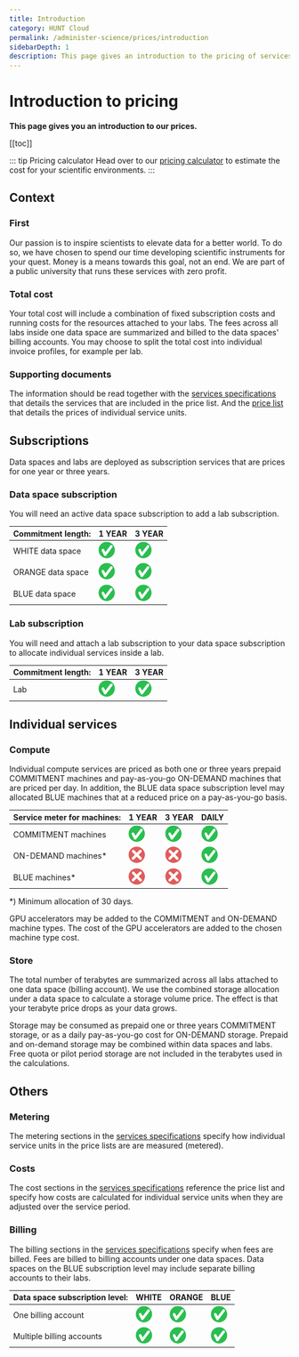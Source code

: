 ```yaml
---
title: Introduction
category: HUNT Cloud
permalink: /administer-science/prices/introduction
sidebarDepth: 1
description: This page gives an introduction to the pricing of services in HUNT Cloud.
---
```


# Introduction to pricing

**This page gives you an introduction to our prices.**

[[toc]]

::: tip Pricing calculator
Head over to our [pricing calculator](/administer-science/prices/calculator) to estimate the cost for your scientific environments.
::: 

## Context

### First

Our passion is to inspire scientists to elevate data for a better world. To do so, we have chosen to spend our time developing scientific instruments for your quest. Money is a means towards this goal, not an end. We are part of a public university that runs these services with zero profit. 

### Total cost

Your total cost will include a combination of fixed subscription costs and running costs for the resources attached to your labs. The fees across all labs inside one data space are summarized and billed to the data spaces' billing accounts. You may choose to split the total cost into individual invoice profiles, for example per lab.

### Supporting documents

The information should be read together with the [services specifications](/administer-science/services/specifications) that details the services that are included in the price list. And the [price list](/administer-science/prices/pricelist) that details the prices of individual service units.



## Subscriptions

Data spaces and labs are deployed as subscription services that are prices for one year or three years. 

### Data space subscription

You will need an active data space subscription to add a lab subscription.

| Commitment length: | 1 YEAR | 3 YEAR |
| ---- | ---- | ---- |
| WHITE data space | ![yes](./images/yes-30.png "yes") | ![yes](./images/yes-30.png "yes") |
| ORANGE data space | ![yes](./images/yes-30.png "yes") | ![yes](./images/yes-30.png "yes") |
| BLUE data space | ![yes](./images/yes-30.png "yes") | ![yes](./images/yes-30.png "yes") |

### Lab subscription

You will need and attach a lab subscription to your data space subscription to allocate individual services inside a lab.

| Commitment length: | 1 YEAR | 3 YEAR |
| ---- | ---- | ---- |
| Lab | ![yes](./images/yes-30.png "yes") | ![yes](./images/yes-30.png "yes") |


## Individual services

### Compute

Individual compute services are priced as both one or three years prepaid COMMITMENT machines and pay-as-you-go ON-DEMAND machines that are priced per day. In addition, the BLUE data space subscription level may allocated BLUE machines that at a reduced price on a pay-as-you-go basis. 

| Service meter for machines: | 1 YEAR | 3 YEAR | DAILY |
| ---- | ---- | ---- | ---- | 
| COMMITMENT machines | ![yes](./images/yes-30.png "yes") | ![yes](./images/yes-30.png "yes") |  ![yes](./images/yes-30.png "yes") |
| ON-DEMAND machines* | ![no](./images/no-30.png "no") | ![no](./images/no-30.png "no") |  ![yes](./images/yes-30.png "yes") |
| BLUE machines* | ![no](./images/no-30.png "no") | ![no](./images/no-30.png "no") |  ![yes](./images/yes-30.png "yes") |

*) Minimum allocation of 30 days.

GPU accelerators may be added to the COMMITMENT and ON-DEMAND machine types. The cost of the GPU accelerators are added to the chosen machine type cost.

### Store

The total number of terabytes are summarized across all labs attached to one data space (billing account). We use the combined storage allocation under a data space to calculate a storage volume price. The effect is that your terabyte price drops as your data grows. 

Storage may be consumed as prepaid one or three years COMMITMENT storage, or as a daily pay-as-you-go cost for ON-DEMAND storage. Prepaid and on-demand storage may be combined within data spaces and labs. Free quota or pilot period storage are not included in the terabytes used in the calculations.

## Others

### Metering

The metering sections in the [services specifications](/administer-science/services/specifications) specify how individual service units in the price lists are are measured (metered).

### Costs

The cost sections in the [services specifications](/administer-science/services/specifications) reference the price list and specify how costs are calculated for individual service units when they are adjusted over the service period.

### Billing 

The billing sections in the [services specifications](/administer-science/services/specifications) specify when fees are billed. Fees are billed to billing accounts under one data spaces. Data spaces on the BLUE subscription level may include separate billing accounts to their labs.

| Data space subscription level: | WHITE | ORANGE | BLUE |
| ---- | ---- | ---- | ---- |
| One billing account | ![yes](./images/yes-30.png "yes") | ![yes](./images/yes-30.png "yes") |  ![yes](./images/yes-30.png "yes") |
| Multiple billing accounts | ![yes](./images/yes-30.png "yes") | ![yes](./images/yes-30.png "yes") |  ![yes](./images/yes-30.png "yes") |


